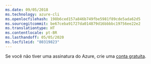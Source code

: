 ```yaml
---
ms.date: 09/05/2018
ms.technology: azure-cli
ms.openlocfilehash: 198b6ced157a846b749fbe5981f89cde5ada62d5
ms.sourcegitcommit: be67ceba91727da014879d16bbbbc19756ee22e2
ms.translationtype: HT
ms.contentlocale: pt-BR
ms.lasthandoff: 05/05/2020
ms.locfileid: "80319823"
---
```

Se você não tiver uma assinatura do Azure, crie uma [conta gratuita](https://azure.microsoft.com/free/?ref=microsoft.com&utm_source=microsoft.com&utm_medium=docs&utm_campaign=visualstudio).
